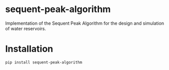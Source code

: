 # sequent-peak-algorithm

Implementation of the Sequent Peak Algorithm for the design and simulation of water reservoirs.

# Installation
```
pip install sequent-peak-algorithm
```
